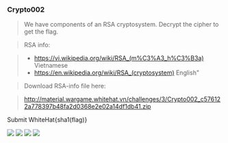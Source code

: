 ### Crypto002 ###

> We have components of an RSA cryptosystem. Decrypt the cipher to get the flag.

> RSA info: 

> - https://vi.wikipedia.org/wiki/RSA_(m%C3%A3_h%C3%B3a) Vietnamese
> - https://en.wikipedia.org/wiki/RSA_(cryptosystem) English"

> Download RSA-info file here:

> http://material.wargame.whitehat.vn/challenges/3/Crypto002_c576122a778397b48fa2d0368e2e02a14df1db41.zip

Submit WhiteHat{sha1(flag)}

![](http://i.imgur.com/xojdqTs.png)
![](http://i.imgur.com/7Oz3L9s.png)
![](http://i.imgur.com/6AiyB5W.png)
![](http://i.imgur.com/EP2ruxw.png)

